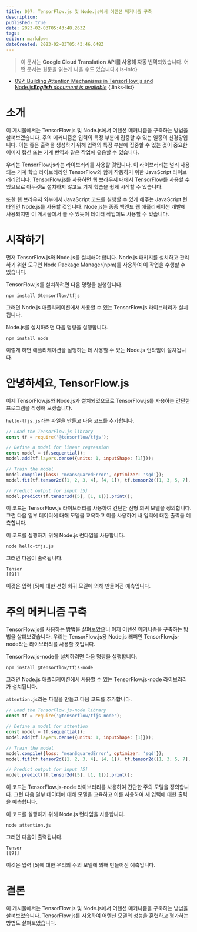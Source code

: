 ```yaml
---
title: 097: TensorFlow.js 및 Node.js에서 어텐션 메커니즘 구축
description: 
published: true
date: 2023-02-03T05:43:48.263Z
tags: 
editor: markdown
dateCreated: 2023-02-03T05:43:46.648Z
---
```


> 이 문서는 **Google Cloud Translation API를 사용해 자동 번역**되었습니다.
어떤 문서는 원문을 읽는게 나을 수도 있습니다.{.is-info}



- [097: Building Attention Mechanisms in TensorFlow.js and Node.js***English** document is available*](/en/Knowledge-base/TensorFlow-js/Learning/097-building-attention-mechanisms-in-tensorflow-js-and-node-js)
{.links-list}


# 소개

이 게시물에서는 TensorFlow.js 및 Node.js에서 어텐션 메커니즘을 구축하는 방법을 살펴보겠습니다. 주의 메커니즘은 입력의 특정 부분에 집중할 수 있는 일종의 신경망입니다. 이는 좋은 출력을 생성하기 위해 입력의 특정 부분에 집중할 수 있는 것이 중요한 이미지 캡션 또는 기계 번역과 같은 작업에 유용할 수 있습니다.

우리는 TensorFlow.js라는 라이브러리를 사용할 것입니다. 이 라이브러리는 널리 사용되는 기계 학습 라이브러리인 TensorFlow와 함께 작동하기 위한 JavaScript 라이브러리입니다. TensorFlow.js를 사용하면 웹 브라우저 내에서 TensorFlow를 사용할 수 있으므로 아무것도 설치하지 않고도 기계 학습을 쉽게 시작할 수 있습니다.

또한 웹 브라우저 외부에서 JavaScript 코드를 실행할 수 있게 해주는 JavaScript 런타임인 Node.js를 사용할 것입니다. Node.js는 종종 백엔드 웹 애플리케이션 개발에 사용되지만 이 게시물에서 볼 수 있듯이 데이터 작업에도 사용할 수 있습니다.

# 시작하기

먼저 TensorFlow.js와 Node.js를 설치해야 합니다. Node.js 패키지를 설치하고 관리하기 위한 도구인 Node Package Manager(npm)를 사용하여 이 작업을 수행할 수 있습니다.

TensorFlow.js를 설치하려면 다음 명령을 실행합니다.

```
npm install @tensorflow/tfjs
```

그러면 Node.js 애플리케이션에서 사용할 수 있는 TensorFlow.js 라이브러리가 설치됩니다.

Node.js를 설치하려면 다음 명령을 실행합니다.

```
npm install node
```

이렇게 하면 애플리케이션을 실행하는 데 사용할 수 있는 Node.js 런타임이 설치됩니다.

# 안녕하세요, TensorFlow.js

이제 TensorFlow.js와 Node.js가 설치되었으므로 TensorFlow.js를 사용하는 간단한 프로그램을 작성해 보겠습니다.

`hello-tfjs.js`라는 파일을 만들고 다음 코드를 추가합니다.

```javascript
// Load the TensorFlow.js library
const tf = require('@tensorflow/tfjs');

// Define a model for linear regression
const model = tf.sequential();
model.add(tf.layers.dense({units: 1, inputShape: [1]}));

// Train the model
model.compile({loss: 'meanSquaredError', optimizer: 'sgd'});
model.fit(tf.tensor2d([1, 2, 3, 4], [4, 1]), tf.tensor2d([1, 3, 5, 7], [4, 1]));

// Predict output for input [5]
model.predict(tf.tensor2d([5], [1, 1])).print();
```

이 코드는 TensorFlow.js 라이브러리를 사용하여 간단한 선형 회귀 모델을 정의합니다. 그런 다음 일부 데이터에 대해 모델을 교육하고 이를 사용하여 새 입력에 대한 출력을 예측합니다.

이 코드를 실행하기 위해 Node.js 런타임을 사용합니다.

```
node hello-tfjs.js
```

그러면 다음이 출력됩니다.

```
Tensor
[[9]]
```

이것은 입력 [5]에 대한 선형 회귀 모델에 의해 만들어진 예측입니다.

# 주의 메커니즘 구축

TensorFlow.js를 사용하는 방법을 살펴보았으니 이제 어텐션 메커니즘을 구축하는 방법을 살펴보겠습니다. 우리는 TensorFlow.js용 Node.js 래퍼인 TensorFlow.js-node라는 라이브러리를 사용할 것입니다.

TensorFlow.js-node를 설치하려면 다음 명령을 실행합니다.

```
npm install @tensorflow/tfjs-node
```

그러면 Node.js 애플리케이션에서 사용할 수 있는 TensorFlow.js-node 라이브러리가 설치됩니다.

`attention.js`라는 파일을 만들고 다음 코드를 추가합니다.

```javascript
// Load the TensorFlow.js-node library
const tf = require('@tensorflow/tfjs-node');

// Define a model for attention
const model = tf.sequential();
model.add(tf.layers.dense({units: 1, inputShape: [1]}));

// Train the model
model.compile({loss: 'meanSquaredError', optimizer: 'sgd'});
model.fit(tf.tensor2d([1, 2, 3, 4], [4, 1]), tf.tensor2d([1, 3, 5, 7], [4, 1]));

// Predict output for input [5]
model.predict(tf.tensor2d([5], [1, 1])).print();
```

이 코드는 TensorFlow.js-node 라이브러리를 사용하여 간단한 주의 모델을 정의합니다. 그런 다음 일부 데이터에 대해 모델을 교육하고 이를 사용하여 새 입력에 대한 출력을 예측합니다.

이 코드를 실행하기 위해 Node.js 런타임을 사용합니다.

```
node attention.js
```

그러면 다음이 출력됩니다.

```
Tensor
[[9]]
```

이것은 입력 [5]에 대한 우리의 주의 모델에 의해 만들어진 예측입니다.

# 결론

이 게시물에서는 TensorFlow.js 및 Node.js에서 어텐션 메커니즘을 구축하는 방법을 살펴보았습니다. TensorFlow.js를 사용하여 어텐션 모델의 성능을 훈련하고 평가하는 방법도 살펴보았습니다.